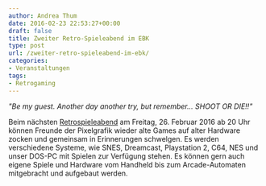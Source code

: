 ```yaml
---
author: Andrea Thum
date: 2016-02-23 22:53:27+00:00
draft: false
title: Zweiter Retro-Spieleabend im EBK
type: post
url: /zweiter-retro-spieleabend-im-ebk/
categories:
- Veranstaltungen
tags:
- Retrogaming
---
```


_"Be my guest. Another day another try, but remember... SHOOT OR DIE!!"_

Beim nächsten [Retrospieleabend](/retro-spieleabend/) am Freitag, 26. Februar 2016 ab 20 Uhr können Freunde der Pixelgrafik wieder alte Games auf alter Hardware zocken und gemeinsam in Erinnerungen schwelgen. Es werden verschiedene Systeme, wie SNES, Dreamcast, Playstation 2, C64, NES und unser DOS-PC mit Spielen zur Verfügung stehen. Es können gern auch eigene Spiele und Hardware vom Handheld bis zum Arcade-Automaten mitgebracht und aufgebaut werden.
